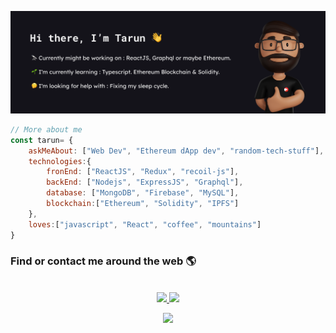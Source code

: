 ![profile](./profile.svg)

```javascript
// More about me
const tarun= {
    askMeAbout: ["Web Dev", "Ethereum dApp dev", "random-tech-stuff"],
    technologies:{
        fronEnd: ["ReactJS", "Redux", "recoil-js"],
        backEnd: ["Nodejs", "ExpressJS", "Graphql"],
        database: ["MongoDB", "Firebase", "MySQL"],
        blockchain:["Ethereum", "Solidity", "IPFS"]
    },
    loves:["javascript", "React", "coffee", "mountains"]
}
```

###  Find or contact me around the web 🌎
<center>

    
<br>
<a href="https://twitter.com/SoniTarun26"> 
<img src="https://img.shields.io/badge/twitter-%231DA1F2.svg?&style=for-the-badge&logo=twitter&logoColor=white"/>
</a>

<a href="https://www.linkedin.com/in/tarun-b-soni"> 
<img src="https://img.shields.io/badge/linkedin-%230077B5.svg?&style=for-the-badge&logo=linkedin&logoColor=white"/>
</a>

<br>

![](https://komarev.com/ghpvc/?username=tarun-soni&style=flat-square)

<center>
<!-- 
<img src="https://img.icons8.com/color/48/000000/medium-monogram.png"/>-->


